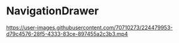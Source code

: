 # NavigationDrawer

https://user-images.githubusercontent.com/70710273/224479953-d79c4576-28f5-4333-83ce-897455a2c3b3.mp4

